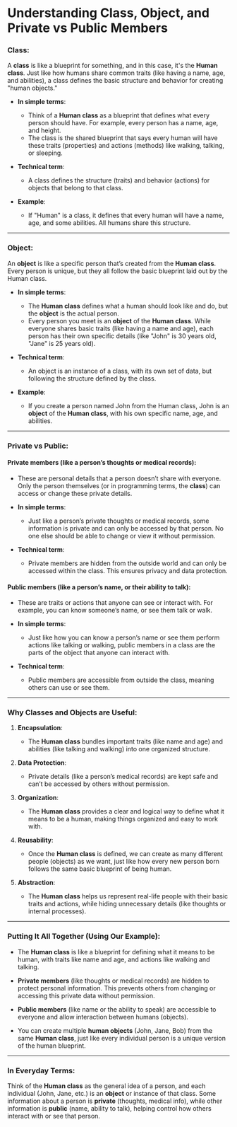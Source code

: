 # Understanding Class, Object, and Private vs Public Members

### Class:

A **class** is like a blueprint for something, and in this case, it's the **Human class**. Just like how humans share common traits (like having a name, age, and abilities), a class defines the basic structure and behavior for creating "human objects."

- **In simple terms**: 
  - Think of a **Human class** as a blueprint that defines what every person should have. For example, every person has a name, age, and height.
  - The class is the shared blueprint that says every human will have these traits (properties) and actions (methods) like walking, talking, or sleeping.

- **Technical term**: 
  - A class defines the structure (traits) and behavior (actions) for objects that belong to that class.

- **Example**: 
  - If "Human" is a class, it defines that every human will have a name, age, and some abilities. All humans share this structure.

---

### Object:

An **object** is like a specific person that’s created from the **Human class**. Every person is unique, but they all follow the basic blueprint laid out by the Human class.

- **In simple terms**: 
  - The **Human class** defines what a human should look like and do, but the **object** is the actual person.
  - Every person you meet is an **object** of the **Human class**. While everyone shares basic traits (like having a name and age), each person has their own specific details (like "John" is 30 years old, "Jane" is 25 years old).

- **Technical term**: 
  - An object is an instance of a class, with its own set of data, but following the structure defined by the class.

- **Example**: 
  - If you create a person named John from the Human class, John is an **object** of the **Human class**, with his own specific name, age, and abilities.

---

### Private vs Public:

#### Private members (like a person’s thoughts or medical records):
- These are personal details that a person doesn’t share with everyone. Only the person themselves (or in programming terms, the **class**) can access or change these private details.
  
- **In simple terms**: 
  - Just like a person’s private thoughts or medical records, some information is private and can only be accessed by that person. No one else should be able to change or view it without permission.
  
- **Technical term**: 
  - Private members are hidden from the outside world and can only be accessed within the class. This ensures privacy and data protection.

#### Public members (like a person’s name, or their ability to talk):
- These are traits or actions that anyone can see or interact with. For example, you can know someone’s name, or see them talk or walk.
  
- **In simple terms**: 
  - Just like how you can know a person’s name or see them perform actions like talking or walking, public members in a class are the parts of the object that anyone can interact with.
  
- **Technical term**: 
  - Public members are accessible from outside the class, meaning others can use or see them.

---

### Why Classes and Objects are Useful:

1. **Encapsulation**: 
   - The **Human class** bundles important traits (like name and age) and abilities (like talking and walking) into one organized structure.
   
2. **Data Protection**: 
   - Private details (like a person’s medical records) are kept safe and can’t be accessed by others without permission.
   
3. **Organization**: 
   - The **Human class** provides a clear and logical way to define what it means to be a human, making things organized and easy to work with.
   
4. **Reusability**: 
   - Once the **Human class** is defined, we can create as many different people (objects) as we want, just like how every new person born follows the same basic blueprint of being human.
   
5. **Abstraction**: 
   - The **Human class** helps us represent real-life people with their basic traits and actions, while hiding unnecessary details (like thoughts or internal processes).

---

### Putting It All Together (Using Our Example):

- The **Human class** is like a blueprint for defining what it means to be human, with traits like name and age, and actions like walking and talking.
  
- **Private members** (like thoughts or medical records) are hidden to protect personal information. This prevents others from changing or accessing this private data without permission.
  
- **Public members** (like name or the ability to speak) are accessible to everyone and allow interaction between humans (objects).
  
- You can create multiple **human objects** (John, Jane, Bob) from the same **Human class**, just like every individual person is a unique version of the human blueprint.

---

### In Everyday Terms:

Think of the **Human class** as the general idea of a person, and each individual (John, Jane, etc.) is an **object** or instance of that class. Some information about a person is **private** (thoughts, medical info), while other information is **public** (name, ability to talk), helping control how others interact with or see that person.
